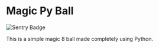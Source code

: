 # Magic Py Ball

![Sentry Badge](https://img.shields.io/badge/sentry-reporting%20errors-493d54.svg)

This is a simple magic 8 ball made completely using Python.
